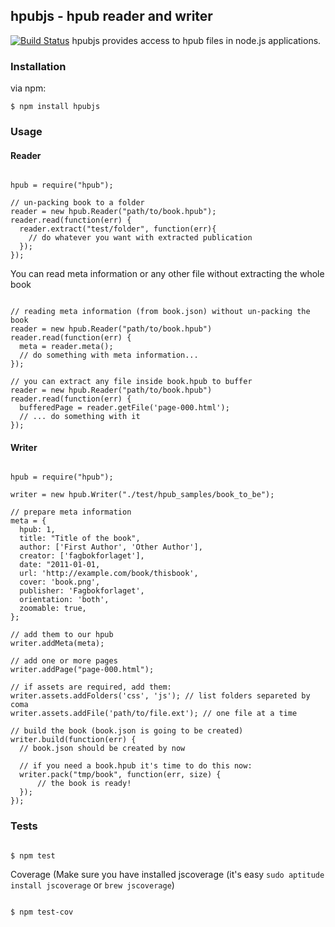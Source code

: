 ## hpubjs - hpub reader and writer
[![Build Status](https://travis-ci.org/fagbokforlaget/hpubjs.png?branch=master)](https://travis-ci.org/fagbokforlaget/hpubjs)
hpubjs provides access to hpub files in node.js applications.

### Installation

via npm:

```
$ npm install hpubjs

```

### Usage

#### Reader

```

hpub = require("hpub");

// un-packing book to a folder
reader = new hpub.Reader("path/to/book.hpub");
reader.read(function(err) {
  reader.extract("test/folder", function(err){
    // do whatever you want with extracted publication
  });
});

```

You can read meta information or any other file without extracting the whole book

```

// reading meta information (from book.json) without un-packing the book
reader = new hpub.Reader("path/to/book.hpub")
reader.read(function(err) {
  meta = reader.meta();
  // do something with meta information...
});

// you can extract any file inside book.hpub to buffer
reader = new hpub.Reader("path/to/book.hpub")
reader.read(function(err) {
  bufferedPage = reader.getFile('page-000.html');
  // ... do something with it
});

```

#### Writer

```

hpub = require("hpub");

writer = new hpub.Writer("./test/hpub_samples/book_to_be");

// prepare meta information
meta = {
  hpub: 1,
  title: "Title of the book",
  author: ['First Author', 'Other Author'],
  creator: ['fagbokforlaget'],
  date: "2011-01-01,
  url: 'http://example.com/book/thisbook', 
  cover: 'book.png',
  publisher: 'Fagbokforlaget',
  orientation: 'both',
  zoomable: true,
};

// add them to our hpub
writer.addMeta(meta);

// add one or more pages
writer.addPage("page-000.html");

// if assets are required, add them:
writer.assets.addFolders('css', 'js'); // list folders separeted by coma
writer.assets.addFile('path/to/file.ext'); // one file at a time

// build the book (book.json is going to be created)
writer.build(function(err) {
  // book.json should be created by now

  // if you need a book.hpub it's time to do this now:
  writer.pack("tmp/book", function(err, size) {
      // the book is ready!
  });
});

```

### Tests

```

$ npm test

```

Coverage (Make sure you have installed jscoverage (it's easy `sudo aptitude install jscoverage` or `brew jscoverage`)

```

$ npm test-cov

```

